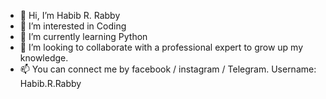 - 👋 Hi, I’m Habib R. Rabby
- 👀 I’m interested in Coding
- 🌱 I’m currently learning Python
- 💞️ I’m looking to collaborate with a professional expert to grow up my knowledge.
- 📫 You can connect me by facebook / instagram / Telegram. Username: Habib.R.Rabby

<!---
Habib-R-Rabby/Habib-R-Rabby is a ✨ special ✨ repository because its `README.md` (this file) appears on your GitHub profile.
You can click the Preview link to take a look at your changes.
--->
